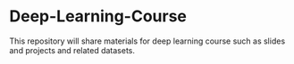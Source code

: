 # Deep-Learning-Course

This repository will share materials for deep learning course such as slides and projects and related datasets.
